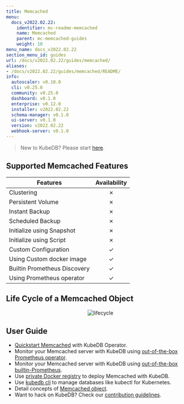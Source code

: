 ```yaml
---
title: Memcached
menu:
  docs_v2022.02.22:
    identifier: mc-readme-memcached
    name: Memcached
    parent: mc-memcached-guides
    weight: 10
menu_name: docs_v2022.02.22
section_menu_id: guides
url: /docs/v2022.02.22/guides/memcached/
aliases:
- /docs/v2022.02.22/guides/memcached/README/
info:
  autoscaler: v0.10.0
  cli: v0.25.0
  community: v0.25.0
  dashboard: v0.1.0
  enterprise: v0.12.0
  installer: v2022.02.22
  schema-manager: v0.1.0
  ui-server: v0.1.0
  version: v2022.02.22
  webhook-server: v0.1.0
---
```


> New to KubeDB? Please start [here](/docs/v2022.02.22/README).

## Supported Memcached Features

| Features                     | Availability |
| ---------------------------- | :----------: |
| Clustering                   |   &#10007;   |
| Persistent Volume            |   &#10007;   |
| Instant Backup               |   &#10007;   |
| Scheduled Backup             |   &#10007;   |
| Initialize using Snapshot    |   &#10007;   |
| Initialize using Script      |   &#10007;   |
| Custom Configuration         |   &#10003;   |
| Using Custom docker image    |   &#10003;   |
| Builtin Prometheus Discovery |   &#10003;   |
| Using Prometheus operator    |   &#10003;   |

## Life Cycle of a Memcached Object

<p align="center">
  <img alt="lifecycle"  src="/docs/v2022.02.22/images/memcached/memcached-lifecycle.png">
</p>

## User Guide

- [Quickstart Memcached](/docs/v2022.02.22/guides/memcached/quickstart/quickstart) with KubeDB Operator.
- Monitor your Memcached server with KubeDB using [out-of-the-box Prometheus operator](/docs/v2022.02.22/guides/memcached/monitoring/using-prometheus-operator).
- Monitor your Memcached server with KubeDB using [out-of-the-box builtin-Prometheus](/docs/v2022.02.22/guides/memcached/monitoring/using-builtin-prometheus).
- Use [private Docker registry](/docs/v2022.02.22/guides/memcached/private-registry/using-private-registry) to deploy Memcached with KubeDB.
- Use [kubedb cli](/docs/v2022.02.22/guides/memcached/cli/cli) to manage databases like kubectl for Kubernetes.
- Detail concepts of [Memcached object](/docs/v2022.02.22/guides/memcached/concepts/memcached).
- Want to hack on KubeDB? Check our [contribution guidelines](/docs/v2022.02.22/CONTRIBUTING).
